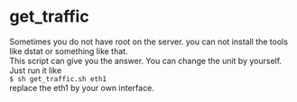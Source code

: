 get_traffic
===========

Sometimes you do not have root on the server. you can not install the tools like dstat or something like that.  
This script can give you the answer. You can change the unit by yourself.  
Just run it like  
`$ sh get_traffic.sh eth1`  
replace the eth1 by your own interface.  
